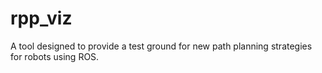 # rpp_viz
A tool designed to provide a test ground for new path planning strategies for robots using ROS.
